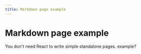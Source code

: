 ```yaml
---
title: Markdown page example
---
```


# Markdown page example

You don't need React to write simple standalone pages.
example?